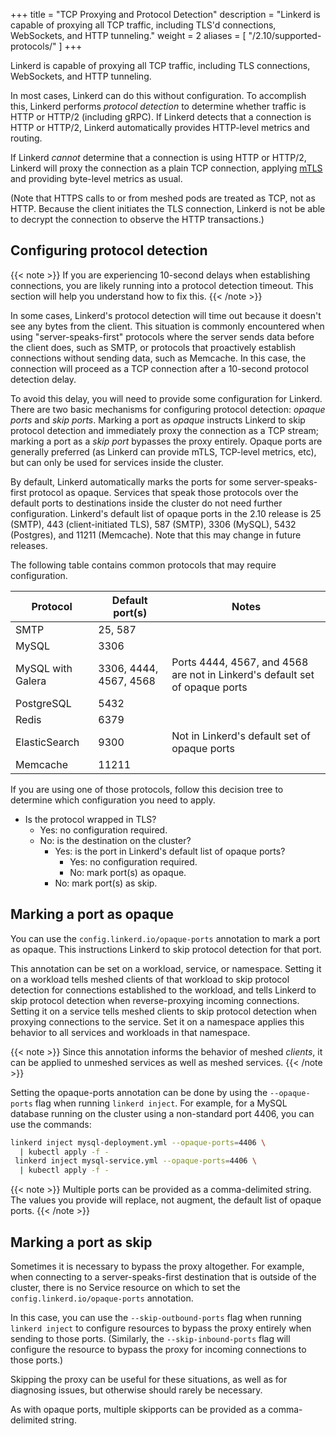+++
title = "TCP Proxying and Protocol Detection"
description = "Linkerd is capable of proxying all TCP traffic, including TLS'd connections, WebSockets, and HTTP tunneling."
weight = 2
aliases = [
  "/2.10/supported-protocols/"
]
+++

Linkerd is capable of proxying all TCP traffic, including TLS connections,
WebSockets, and HTTP tunneling.

In most cases, Linkerd can do this without configuration. To accomplish this,
Linkerd performs *protocol detection* to determine whether traffic is HTTP or
HTTP/2 (including gRPC). If Linkerd detects that a connection is HTTP or
HTTP/2, Linkerd automatically provides HTTP-level metrics and routing.

If Linkerd *cannot* determine that a connection is using HTTP or HTTP/2,
Linkerd will proxy the connection as a plain TCP connection, applying
[mTLS](../automatic-mtls/) and providing byte-level metrics as usual.

(Note that HTTPS calls to or from meshed pods are treated as TCP, not as HTTP.
Because the client initiates the TLS connection, Linkerd is not be able to
decrypt the connection to observe the HTTP transactions.)

## Configuring protocol detection

{{< note >}}
If you are experiencing 10-second delays when establishing connections, you are
likely running into a protocol detection timeout. This section will help you
understand how to fix this.
{{< /note >}}

In some cases, Linkerd's protocol detection will time out because it doesn't
see any bytes from the client. This situation is commonly encountered when
using "server-speaks-first" protocols where the server sends data before the
client does, such as SMTP, or protocols that proactively establish connections
without sending data, such as Memcache. In this case, the connection will
proceed as a TCP connection after a 10-second protocol detection delay.

To avoid this delay, you will need to provide some configuration for Linkerd.
There are two basic mechanisms for configuring protocol detection: _opaque
ports_ and _skip ports_. Marking a port as _opaque_ instructs Linkerd to skip
protocol detection and immediately proxy the connection as a TCP stream;
marking a port as a _skip port_ bypasses the proxy entirely. Opaque ports are
generally preferred (as Linkerd can provide mTLS, TCP-level metrics, etc), but
can only be used for services inside the cluster.

By default, Linkerd automatically marks the ports for some server-speaks-first
protocol as opaque. Services that speak those protocols over the default ports
to destinations inside the cluster do not need further configuration.
Linkerd's default list of opaque ports in the 2.10 release is 25 (SMTP), 443
(client-initiated TLS), 587 (SMTP), 3306 (MySQL), 5432 (Postgres), and 11211
(Memcache). Note that this may change in future releases.

The following table contains common protocols that may require configuration.

| Protocol        | Default port(s) | Notes |
|-----------------|-----------------|-------|
| SMTP            | 25, 587         |       |
| MySQL           | 3306            |       |
| MySQL with Galera | 3306, 4444, 4567, 4568 | Ports 4444, 4567, and 4568 are not in Linkerd's default set of opaque ports |
| PostgreSQL      | 5432            |       |
| Redis           | 6379            |       |
| ElasticSearch   | 9300            | Not in Linkerd's default set of opaque ports |
| Memcache        | 11211           |       |

If you are using one of those protocols, follow this decision tree to determine
which configuration you need to apply.

* Is the protocol wrapped in TLS?
  * Yes: no configuration required.
  * No: is the destination on the cluster?
    * Yes: is the port in Linkerd's default list of opaque ports?
      * Yes: no configuration required.
      * No: mark port(s) as opaque.
    * No: mark port(s) as skip.

## Marking a port as opaque

You can use the `config.linkerd.io/opaque-ports` annotation to mark a port as
opaque. This instructions Linkerd to skip protocol detection for that port.

This annotation can be set on a workload, service, or namespace. Setting it on
a workload tells meshed clients of that workload to skip protocol detection for
connections established to the workload, and tells Linkerd to skip protocol
detection when reverse-proxying incoming connections. Setting it on a service
tells meshed clients to skip protocol detection when proxying connections to
the service. Set it on a namespace applies this behavior to all services and
workloads in that namespace.

{{< note >}}
Since this annotation informs the behavior of meshed _clients_, it can be
applied to unmeshed services as well as meshed services.
{{< /note >}}

Setting the opaque-ports annotation can be done by using the `--opaque-ports`
flag when running `linkerd inject`. For example, for a MySQL database running
on the cluster using a non-standard port 4406, you can use the commands:

```bash
linkerd inject mysql-deployment.yml --opaque-ports=4406 \
  | kubectl apply -f -
 linkerd inject mysql-service.yml --opaque-ports=4406 \
  | kubectl apply -f -
```

{{< note >}}
Multiple ports can be provided as a comma-delimited string. The values you
provide will replace, not augment, the default list of opaque ports.
{{< /note >}}

## Marking a port as skip

Sometimes it is necessary to bypass the proxy altogether. For example, when
connecting to a server-speaks-first destination that is outside of the cluster,
there is no Service resource on which to set the
`config.linkerd.io/opaque-ports` annotation.

In this case, you can use the `--skip-outbound-ports` flag when running
`linkerd inject` to configure resources to bypass the proxy entirely when
sending to those ports. (Similarly, the `--skip-inbound-ports` flag will
configure the resource to bypass the proxy for incoming connections to those
ports.)

Skipping the proxy can be useful for these situations, as well as for
diagnosing issues, but otherwise should rarely be necessary.

As with opaque ports, multiple skipports can be provided as a comma-delimited
string.
